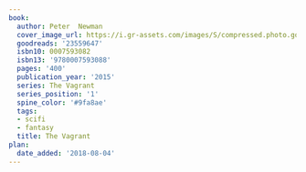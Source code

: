 ```yaml
---
book:
  author: Peter  Newman
  cover_image_url: https://i.gr-assets.com/images/S/compressed.photo.goodreads.com/books/1419775822l/23559647._SX98_.jpg
  goodreads: '23559647'
  isbn10: 0007593082
  isbn13: '9780007593088'
  pages: '400'
  publication_year: '2015'
  series: The Vagrant
  series_position: '1'
  spine_color: '#9fa8ae'
  tags:
  - scifi
  - fantasy
  title: The Vagrant
plan:
  date_added: '2018-08-04'
---
```


